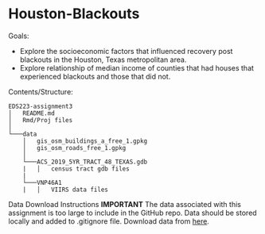# Houston-Blackouts

Goals:
- Explore the socioeconomic factors that influenced recovery post blackouts in the Houston, Texas metropolitan area.
- Explore relationship of median income of counties that had houses that experienced blackouts and those that did not.

Contents/Structure:

    EDS223-assignment3
    │   README.md
    │   Rmd/Proj files    
    │
    └───data
        │   gis_osm_buildings_a_free_1.gpkg
        │   gis_osm_roads_free_1.gpkg
        │
        └───ACS_2019_5YR_TRACT_48_TEXAS.gdb
        |   │   census tract gdb files
        |
        └───VNP46A1
        |   │   VIIRS data files

Data Download Instructions
**IMPORTANT** The data associated with this assignment is too large to include in the GitHub repo. Data should be stored locally and added to .gitignore file. Download data from [here](https://drive.google.com/file/d/1bTk62xwOzBqWmmT791SbYbHxnCdjmBtw/view?usp=sharing).